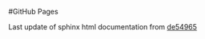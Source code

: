 #GitHub Pages

Last update of sphinx html documentation from [de54965](https://github.com/Prismadic/magnet/tree/de549655f1780e9cc8eab6e22b5d8dea776daaed)

